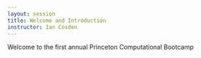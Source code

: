 ```yaml
---
layout: session
title: Welcome and Introduction 
instructor: Ian Cosden
---
```



Welcome to the first annual Princeton Computational Bootcamp
